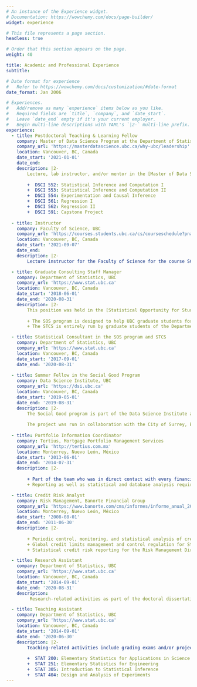 ```yaml
---
# An instance of the Experience widget.
# Documentation: https://wowchemy.com/docs/page-builder/
widget: experience

# This file represents a page section.
headless: true

# Order that this section appears on the page.
weight: 40

title: Academic and Professional Experience
subtitle:

# Date format for experience
#   Refer to https://wowchemy.com/docs/customization/#date-format
date_format: Jan 2006

# Experiences.
#   Add/remove as many `experience` items below as you like.
#   Required fields are `title`, `company`, and `date_start`.
#   Leave `date_end` empty if it's your current employer.
#   Begin multi-line descriptions with YAML's `|2-` multi-line prefix.
experience:
  - title: Postdoctoral Teaching & Learning Fellow
    company: Master of Data Science Program at the Department of Statistics, UBC
    company_url: 'https://masterdatascience.ubc.ca/why-ubc/leadership'
    location: Vancouver, BC, Canada
    date_start: '2021-01-01'
    date_end: 
    description: |2-
        Lecture, lab instructor, and/or mentor in the [Master of Data Science program](https://ubc-mds.github.io/descriptions/) (Vancouver option) for the following courses:
        
        +  DSCI 552: Statistical Inference and Computation I
        +  DSCI 553: Statistical Inference and Computation II
        +  DSCI 554: Experimentation and Causal Inference
        +  DSCI 561: Regression I
        +  DSCI 562: Regression II
        +  DSCI 591: Capstone Project
  
  - title: Instructor
    company: Faculty of Science, UBC
    company_url: 'https://courses.students.ubc.ca/cs/courseschedule?pname=subjarea&tname=subj-course&dept=SCIE&course=300'
    location: Vancouver, BC, Canada
    date_start: '2021-09-07'
    date_end: 
    description: |2-
        Lecture instructor for the Faculty of Science for the course SCIE 300: Communicating Science.

  - title: Graduate Consulting Staff Manager
    company: Department of Statistics, UBC
    company_url: 'https://www.stat.ubc.ca'
    location: Vancouver, BC, Canada
    date_start: '2018-06-01'
    date_end: '2020-08-31'
    description: |2-
        This position was held in the [Statistical Opportunity for Students (SOS) program](https://asda.stat.ubc.ca/sos/) and the [Short Term Consulting Service (STCS)](https://www.stat.ubc.ca/~stcs/): 
        
        + The SOS program is designed to help UBC graduate students formulate and understand the statistical matters involved in their research projects. This initiative is managed by the [Applied Statistics and Data Science (ASDa) group](https://asda.stat.ubc.ca) at the Department of Statistics. 
        + The STCS is entirely run by graduate students of the Department of Statistics. This initiative is meant to provide professional statistical assistance to on and off-campus clients. Graduate consultants are completely in charge of these consulting projects.

  - title: Statistical Consultant in the SOS program and STCS
    company: Department of Statistics, UBC
    company_url: 'https://www.stat.ubc.ca'
    location: Vancouver, BC, Canada
    date_start: '2017-09-01'
    date_end: '2020-08-31'
    
  - title: Summer Fellow in the Social Good Program
    company: Data Science Institute, UBC
    company_url: 'https://dsi.ubc.ca'
    location: Vancouver, BC, Canada
    date_start: '2019-05-01'
    date_end: '2019-08-31'
    description: |2-
        The Social Good program is part of the Data Science Institute and runs annually every summer term. The program has interdisciplinary teams composed of undergraduate and graduate students, who partner with public organizations in Data Science related projects with a social impact. 
        
        The project was run in collaboration with the City of Surrey, BC. The main activities were focused on exploratory data analysis and modelling, which were targeted to assist policy decision makers in the implementation of the  city’s electric vehicle strategy (more information can be found [here](https://dsi.ubc.ca/data-science-social-good-2019)).
        
  - title: Portfolio Information Coordinator
    company: Tertius, Mortgage Portfolio Management Services
    company_url: 'http://tertius.com.mx'
    location: Monterrey, Nuevo León, México
    date_start: '2013-06-01'
    date_end: '2014-07-31'
    description: |2-
    
        + Part of the team who was in direct contact with every financial figure involved in the process of a mortgage portfolio management: trustees, development banking, common representatives, bondholders, and rating agencies. These portfolios back different mortgage-secured bonds in the Mexican securities market
        + Reporting as well as statistical and database analysis required by these financial figures.

  - title: Credit Risk Analyst
    company: Risk Management, Banorte Financial Group
    company_url: 'https://www.banorte.com/cms/informes/informe_anual_2014/eng/gfnorte_glance.html'
    location: Monterrey, Nuevo León, México
    date_start: '2008-08-01'
    date_end: '2011-06-30'
    description: |2-
    
        + Periodic control, monitoring, and statistical analysis of credit risk exposure in the bank’s portfolio.
        + Global credit limits management and control regulation for State and Municipality Governments, and Common Risk Groups.
        + Statistical credit risk reporting for the Risk Management Direction, Risk Policies Committee, and Board of Directors.

  - title: Research Assistant
    company: Department of Statistics, UBC
    company_url: 'https://www.stat.ubc.ca'
    location: Vancouver, BC, Canada
    date_start: '2014-09-01'
    date_end: '2020-08-31'
    description:
         Research-related activities as part of the doctoral dissertation in computer experiments.

  - title: Teaching Assistant
    company: Department of Statistics, UBC
    company_url: 'https://www.stat.ubc.ca'
    location: Vancouver, BC, Canada
    date_start: '2014-09-01'
    date_end: '2020-06-30'
    description: |2-
        Teaching-related activities include grading exams and/or projects, practicum design, and holding laboratories/office hours for the following undergraduate courses on a term-to-term basis:
        
        +  STAT 200: Elementary Statistics for Applications in Science
        +  STAT 251: Elementary Statistics for Engineering
        +  STAT 305: Introduction to Statistical Inference
        +  STAT 404: Design and Analysis of Experiments
---
```

